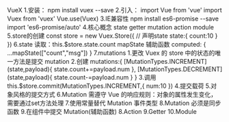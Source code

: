 VueX
    1.安装：
        npm install vuex --save
    2.引入：
        import Vue from 'vue'
        import Vuex from 'vuex'
        Vue.use(Vuex)
    3.IE兼容性
        npm install es6-promise --save
        import 'es6-promise/auto'
    4.核心概念
        state
        getter
        mutation
        action
        module
    5.store的创建
        const store = new Vuex.Store({
            // 声明state
            state:{
                count:10
            }
        })
    6.state
        读取：this.$store.state.count
        mapState 辅助函数
            computed: {
                ...mapState(["count","msg"])
            }
    7.mutations
        1.更改 Vuex 的 store 中的状态的唯一方法是提交 mutation
        2.创建
            mutations:{
                [MutationTypes.INCREMENT](state,payload){
                    state.count+=payload.num
                },
                [MutationTypes.DECREMENT](state,payload){
                    state.count-=payload.num
                }
            }
        3.调用
            this.$store.commit(MutationTypes.INCREMENT,{
                num:10
            })
        4.提交载荷
        5.对象风格的提交方式
        6.Mutation 需遵守 Vue 的响应规则：对象的属性发生变化，需要通过set方法处理
        7.使用常量替代 Mutation 事件类型
        8.Mutation 必须是同步函数
        9.在组件中提交 Mutation(辅助函数)
    8.Action
    9.Getter
    10.Module

